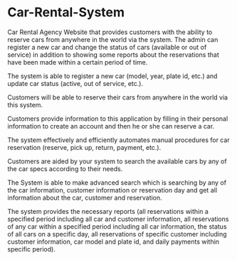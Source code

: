 # Car-Rental-System
Car Rental Agency Website that provides customers with the ability to reserve cars from anywhere in the world via the system. The admin can register a new car and change the status of cars (available or out of service) in addition to showing some reports about the reservations that have been made within a certain period of time.



The system is able to register a new car (model, year, plate id, etc.) and update car status (active, out of service, etc.).

Customers will be able to reserve their cars from anywhere in the world via this system.

Customers provide information to this application by filling in their personal information to create an account and then he or she can reserve a car.


The system effectively and efficiently automates manual procedures for car reservation (reserve, pick up, return, payment, etc.).

Customers are aided by your system to search the available cars by any of the car specs according to their needs.

The System is able to make advanced search which is searching by any of the car information, customer information or reservation day and get all information about the car, customer and reservation.

The system provides the necessary reports (all reservations within a specified period including all car and customer information, all reservations of any car within a specified period including all car information, the status of all cars on a specific day, all reservations of specific customer including customer information, car model and plate id, and daily payments within specific period).
